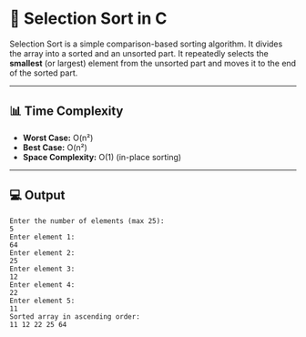 # 🧠 Selection Sort in C

Selection Sort is a simple comparison-based sorting algorithm. It divides the array into a sorted and an unsorted part. It repeatedly selects the **smallest** (or largest) element from the unsorted part and moves it to the end of the sorted part.

---

## 📊 Time Complexity

- **Worst Case:** O(n²)
- **Best Case:** O(n²)
- **Space Complexity:** O(1) (in-place sorting)

---

## 💻 Output

```text
Enter the number of elements (max 25):
5
Enter element 1:
64
Enter element 2:
25
Enter element 3:
12
Enter element 4:
22
Enter element 5:
11
Sorted array in ascending order:
11 12 22 25 64